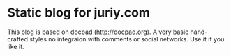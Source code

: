 Static blog for juriy.com
=========================

This blog is based on docpad (http://docpad.org). A very basic hand-crafted styles no integraion with comments or social networks. Use it if you like it.
